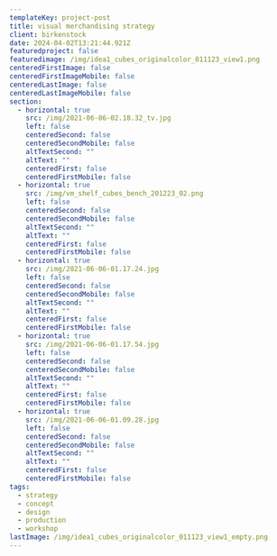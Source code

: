 ```yaml
---
templateKey: project-post
title: visual merchandising strategy
client: birkenstock
date: 2024-04-02T13:21:44.921Z
featuredproject: false
featuredimage: /img/idea1_cubes_originalcolor_011123_view1.png
centeredFirstImage: false
centeredFirstImageMobile: false
centeredLastImage: false
centeredLastImageMobile: false
section:
  - horizontal: true
    src: /img/2021-06-06-02.18.32_tv.jpg
    left: false
    centeredSecond: false
    centeredSecondMobile: false
    altTextSecond: ""
    altText: ""
    centeredFirst: false
    centeredFirstMobile: false
  - horizontal: true
    src: /img/vm_shelf_cubes_bench_201223_02.png
    left: false
    centeredSecond: false
    centeredSecondMobile: false
    altTextSecond: ""
    altText: ""
    centeredFirst: false
    centeredFirstMobile: false
  - horizontal: true
    src: /img/2021-06-06-01.17.24.jpg
    left: false
    centeredSecond: false
    centeredSecondMobile: false
    altTextSecond: ""
    altText: ""
    centeredFirst: false
    centeredFirstMobile: false
  - horizontal: true
    src: /img/2021-06-06-01.17.54.jpg
    left: false
    centeredSecond: false
    centeredSecondMobile: false
    altTextSecond: ""
    altText: ""
    centeredFirst: false
    centeredFirstMobile: false
  - horizontal: true
    src: /img/2021-06-06-01.09.28.jpg
    left: false
    centeredSecond: false
    centeredSecondMobile: false
    altTextSecond: ""
    altText: ""
    centeredFirst: false
    centeredFirstMobile: false
tags:
  - strategy
  - concept
  - design
  - production
  - workshop
lastImage: /img/idea1_cubes_originalcolor_011123_view1_empty.png
---
```

